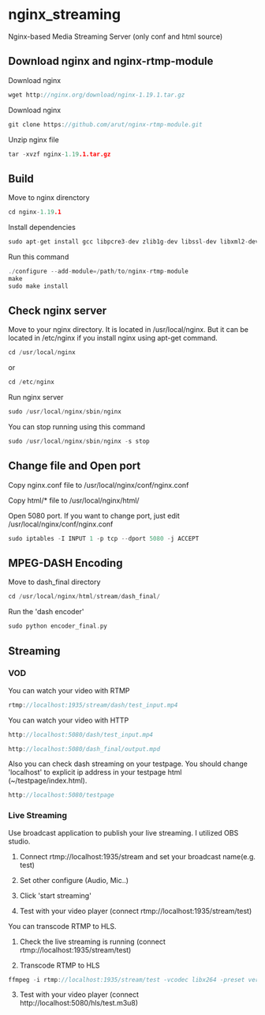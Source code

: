 # nginx_streaming
Nginx-based Media Streaming Server (only conf and html source)

## Download nginx and nginx-rtmp-module

Download nginx
```c
wget http://nginx.org/download/nginx-1.19.1.tar.gz
```

Download nginx
```c
git clone https://github.com/arut/nginx-rtmp-module.git
```

Unzip nginx file
```c
tar -xvzf nginx-1.19.1.tar.gz 
```

## Build

Move to nginx direnctory
```c
cd nginx-1.19.1
```

Install dependencies
```c
sudo apt-get install gcc libpcre3-dev zlib1g-dev libssl-dev libxml2-dev libxslt1-dev  libgd-dev google-perftools libgoogle-perftools-dev libperl-dev
```

Run this command
```c
./configure --add-module=/path/to/nginx-rtmp-module
make
sudo make install
```


## Check nginx server

Move to your nginx directory. It is located in /usr/local/nginx. But it can be located in /etc/nginx if you install nginx using apt-get command.
```c
cd /usr/local/nginx
```
or 
```c
cd /etc/nginx
```

Run nginx server
```c
sudo /usr/local/nginx/sbin/nginx
```

You can stop running using this command
```c
sudo /usr/local/nginx/sbin/nginx -s stop
```

## Change file and Open port 

Copy nginx.conf file to /usr/local/nginx/conf/nginx.conf

Copy html/* file to /usr/local/nginx/html/

Open 5080 port. If you want to change port, just edit /usr/local/nginx/conf/nginx.conf
```c
sudo iptables -I INPUT 1 -p tcp --dport 5080 -j ACCEPT
```

## MPEG-DASH Encoding

Move to dash_final directory
```c
cd /usr/local/nginx/html/stream/dash_final/
```

Run the 'dash encoder'
```c
sudo python encoder_final.py
```

## Streaming

### VOD

You can watch your video with RTMP
```c
rtmp://localhost:1935/stream/dash/test_input.mp4
```

You can watch your video with HTTP
```c
http://localhost:5080/dash/test_input.mp4
```
```c
http://localhost:5080/dash_final/output.mpd
```

Also you can check dash streaming on your testpage. You should change 'localhost' to explicit ip address in your testpage html (~/testpage/index.html).
```c
http://localhost:5080/testpage
```


### Live Streaming
Use broadcast application to publish your live streaming. I utilized OBS studio.

1) Connect rtmp://localhost:1935/stream and set your broadcast name(e.g. test)

2) Set other configure (Audio, Mic..)

3) Click 'start streaming'

4) Test with your video player (connect rtmp://localhost:1935/stream/test)

You can transcode RTMP to HLS.

1) Check the live streaming is running (connect rtmp://localhost:1935/stream/test)

2) Transcode RTMP to HLS
```c
ffmpeg -i rtmp://localhost:1935/stream/test -vcodec libx264 -preset veryfast -b:v 2000k -maxrate 2000k -bufsize 2000k -s 1280x720 -sws_flags lanczos -r 60 -acodec copy -f flv rtmp://localhost:1935/hls/test
```

3) Test with your video player (connect http://localhost:5080/hls/test.m3u8)
